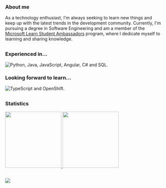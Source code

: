 ### About me  
As a technology enthusiast, I'm always seeking to learn new things and keep up with the latest trends in the development community. Currently, I'm pursuing a degree in Software Engineering and am a member of the [Microsoft Learn Student Ambassadors](https://mvp.microsoft.com/pt-BR/studentambassadors/profile/f518e1c9-eb8d-4a99-ae86-30bbf227b944) program, where I dedicate myself to learning and sharing knowledge.  

##
<div>
  <h3>Experienced in...</h3>
  <img src="https://skillicons.dev/icons?i=python,java,javascript,angular,cs,mysql" 
       title="Python, Java, JavaScript, Angular, C# and SQL."/>

<br>
<div>
  <h3>Looking forward to learn...</h3>
  <img src="https://skillicons.dev/icons?i=typescript,openshift"
       title="TypeScript and OpenShift."/>
</div>

##  
### Statistics  
    
<a href="https://github.com/ramonvc">  
  <img height="180rem" src="https://github-readme-stats.vercel.app/api/top-langs/?username=ramonvc&count_private=true&layout=compact&langs_count=7&count_private=true&theme=transparent"/>  
  <img height="180rem" src="https://github-readme-stats.vercel.app/api?username=ramonvc&show_icons=true&theme=transparent"/>
</a>  

##

![](https://visitor-badge.laobi.icu/badge?page_id=ramonvc.readme)


